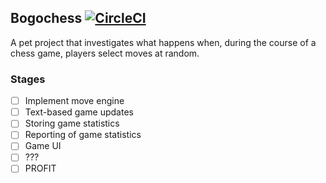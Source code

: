 ## Bogochess [![CircleCI](https://circleci.com/gh/jsec/bogochess.svg?style=svg)](https://circleci.com/gh/jsec/bogochess)

A pet project that investigates what happens when, during the course of a chess game, players select moves at random.

### Stages

- [ ] Implement move engine
- [ ] Text-based game updates
- [ ] Storing game statistics
- [ ] Reporting of game statistics
- [ ] Game UI
- [ ] ???
- [ ] PROFIT
